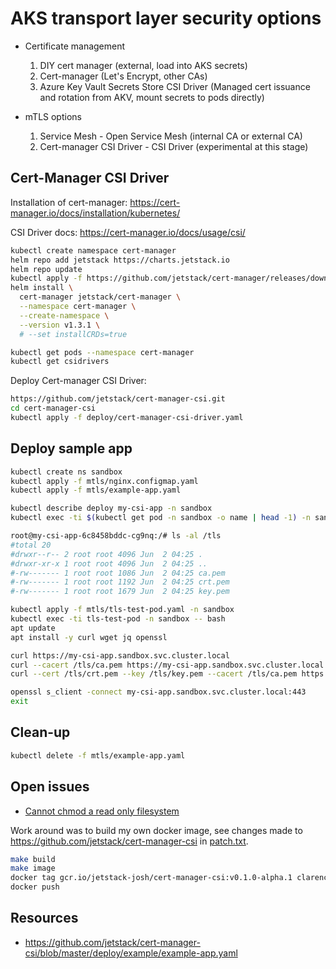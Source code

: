 AKS transport layer security options
====================================

* Certificate management
    1. DIY cert manager (external, load into AKS secrets)
    2. Cert-manager (Let's Encrypt, other CAs)
    3. Azure Key Vault Secrets Store CSI Driver (Managed cert issuance and rotation from AKV, mount secrets to pods directly)

* mTLS options
    1. Service Mesh - Open Service Mesh (internal CA or external CA)
    2. Cert-manager CSI Driver - CSI Driver (experimental at this stage)

Cert-Manager CSI Driver
-----------------------

Installation of cert-manager: https://cert-manager.io/docs/installation/kubernetes/

CSI Driver docs: https://cert-manager.io/docs/usage/csi/

```sh
kubectl create namespace cert-manager
helm repo add jetstack https://charts.jetstack.io
helm repo update
kubectl apply -f https://github.com/jetstack/cert-manager/releases/download/v1.3.1/cert-manager.crds.yaml
helm install \
  cert-manager jetstack/cert-manager \
  --namespace cert-manager \
  --create-namespace \
  --version v1.3.1 \
  # --set installCRDs=true

kubectl get pods --namespace cert-manager
kubectl get csidrivers
```

Deploy Cert-manager CSI Driver:

```sh
https://github.com/jetstack/cert-manager-csi.git
cd cert-manager-csi
kubectl apply -f deploy/cert-manager-csi-driver.yaml
```

Deploy sample app
-----------------

```sh
kubectl create ns sandbox
kubectl apply -f mtls/nginx.configmap.yaml
kubectl apply -f mtls/example-app.yaml

kubectl describe deploy my-csi-app -n sandbox
kubectl exec -ti $(kubectl get pod -n sandbox -o name | head -1) -n sandbox -- bash

root@my-csi-app-6c8458bddc-cg9nq:/# ls -al /tls
#total 20
#drwxr--r-- 2 root root 4096 Jun  2 04:25 .
#drwxr-xr-x 1 root root 4096 Jun  2 04:25 ..
#-rw------- 1 root root 1086 Jun  2 04:25 ca.pem
#-rw------- 1 root root 1192 Jun  2 04:25 crt.pem
#-rw------- 1 root root 1679 Jun  2 04:25 key.pem
```

```sh
kubectl apply -f mtls/tls-test-pod.yaml -n sandbox
kubectl exec -ti tls-test-pod -n sandbox -- bash
apt update
apt install -y curl wget jq openssl

curl https://my-csi-app.sandbox.svc.cluster.local
curl --cacert /tls/ca.pem https://my-csi-app.sandbox.svc.cluster.local
curl --cert /tls/crt.pem --key /tls/key.pem --cacert /tls/ca.pem https://my-csi-app.sandbox.svc.cluster.local

openssl s_client -connect my-csi-app.sandbox.svc.cluster.local:443
exit
```

Clean-up
--------

```sh
kubectl delete -f mtls/example-app.yaml
```

Open issues
-----------

* [Cannot chmod a read only filesystem](https://github.com/jetstack/cert-manager-csi/issues/26)

Work around was to build my own docker image, see changes made to https://github.com/jetstack/cert-manager-csi in [patch.txt](./patch.txt).

```sh
make build
make image
docker tag gcr.io/jetstack-josh/cert-manager-csi:v0.1.0-alpha.1 clarenceb/cert-manager-csi:v0.1.0-alpha.1
docker push
```

Resources
---------

* https://github.com/jetstack/cert-manager-csi/blob/master/deploy/example/example-app.yaml